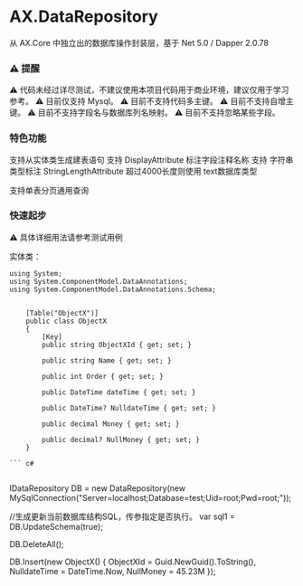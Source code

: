 ﻿# AX.DataRepository

从 AX.Core 中独立出的数据库操作封装层，基于 Net 5.0 / Dapper 2.0.78

### ⚠ 提醒

⚠ 代码未经过详尽测试，不建议使用本项目代码用于商业环境，建议仅用于学习参考。
⚠ 目前仅支持 Mysql。
⚠ 目前不支持代码多主键。
⚠ 目前不支持自增主键。
⚠ 目前不支持字段名与数据库列名映射。
⚠ 目前不支持忽略某些字段。

### 特色功能

支持从实体类生成建表语句
支持 DisplayAttribute 标注字段注释名称
支持 字符串类型标注 StringLengthAttribute 超过4000长度则使用 text数据库类型

支持单表分页通用查询

### 快速起步

⚠ 具体详细用法请参考测试用例

实体类：

``` 
using System;
using System.ComponentModel.DataAnnotations;
using System.ComponentModel.DataAnnotations.Schema;


    [Table("ObjectX")]
    public class ObjectX
    {
        [Key]
        public string ObjectXId { get; set; }

        public string Name { get; set; }

        public int Order { get; set; }

        public DateTime dateTime { get; set; }

        public DateTime? NulldateTime { get; set; }

        public decimal Money { get; set; }

        public decimal? NullMoney { get; set; }
    }

``` c#


``` 
IDataRepository DB = new DataRepository(new MySqlConnection("Server=localhost;Database=test;Uid=root;Pwd=root;"));

//生成更新当前数据库结构SQL，传参指定是否执行。
var sql1 = DB.UpdateSchema<ObjectX>(true);

DB.DeleteAll<ObjectX>();

DB.Insert(new ObjectX() { ObjectXId = Guid.NewGuid().ToString(), NulldateTime = DateTime.Now, NullMoney = 45.23M }); 

```c#